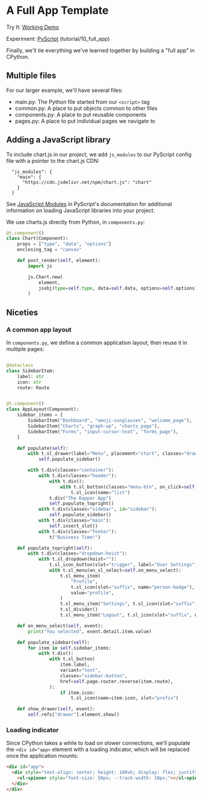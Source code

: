 # A Full App Template

<tldr>
    <p>Try It: <a href="https://kkinder.pyscriptapps.com/puepy-tutorial/latest/tutorial/10_full_app/index.html">Working Demo</a></p>
    <p>Experiment: <a href="https://pyscript.com/@kkinder/puepy-tutorial/latest">PyScript</a> (tutorial/10_full_app)</p>
</tldr>

Finally, we'll tie everything we've learned together by building a "full app" in CPython.

## Multiple files

For our larger example, we'll have several files:

- main.py: The Python file started from our `<script>` tag
- common.py: A place to put objects common to other files
- components.py: A place to put reusable components
- pages.py: A place to put individual pages we navigate to

## Adding a JavaScript library

To include chart.js in our project, we add `js_modules` to our PyScript config file with a pointer to the chart.js CDN:

```text
  "js_modules": {
    "main": {
      "https://cdn.jsdelivr.net/npm/chart.js": "chart"
    }
  }
```

<tip>
See <a href="https://docs.pyscript.net/2024.5.2/user-guide/configuration/#javascript-modules">JavaScript Modules</a> in
PyScript's documentation for additional information on loading JavaScript libraries into your project.
</tip>

We use charts.js directly from Python, in `components.py`:

```Python
@t.component()
class Chart(Component):
    props = ["type", "data", "options"]
    enclosing_tag = "canvas"

    def post_render(self, element):
        import js

        js.Chart.new(
            element,
            jsobj(type=self.type, data=self.data, options=self.options),
        )
```

## Niceties 

### A common app layout

In `components.py`, we define a common application layout, then reuse it in multiple pages:

```Python

@dataclass
class SidebarItem:
    label: str
    icon: str
    route: Route


@t.component()
class AppLayout(Component):
    sidebar_items = [
        SidebarItem("Dashboard", "emoji-sunglasses", "welcome_page"),
        SidebarItem("Charts", "graph-up", "charts_page"),
        SidebarItem("Forms", "input-cursor-text", "forms_page"),
    ]

    def populate(self):
        with t.sl_drawer(label="Menu", placement="start", classes="drawer-placement-start", ref="drawer"):
            self.populate_sidebar()

        with t.div(classes="container"):
            with t.div(classes="header"):
                with t.div():
                    with t.sl_button(classes="menu-btn", on_click=self.show_drawer):
                        t.sl_icon(name="list")
                t.div("The Dapper App")
                self.populate_topright()
            with t.div(classes="sidebar", id="sidebar"):
                self.populate_sidebar()
            with t.div(classes="main"):
                self.insert_slot()
            with t.div(classes="footer"):
                t("Business Time!")

    def populate_topright(self):
        with t.div(classes="dropdown-hoist"):
            with t.sl_dropdown(hoist=""):
                t.sl_icon_button(slot="trigger", label="User Settings", name="person-gear")
                with t.sl_menu(on_sl_select=self.on_menu_select):
                    t.sl_menu_item(
                        "Profile",
                        t.sl_icon(slot="suffix", name="person-badge"),
                        value="profile",
                    )
                    t.sl_menu_item("Settings", t.sl_icon(slot="suffix", name="gear"), value="settings")
                    t.sl_divider()
                    t.sl_menu_item("Logout", t.sl_icon(slot="suffix", name="box-arrow-right"), value="logout")

    def on_menu_select(self, event):
        print("You selected", event.detail.item.value)

    def populate_sidebar(self):
        for item in self.sidebar_items:
            with t.div():
                with t.sl_button(
                    item.label,
                    variant="text",
                    classes="sidebar-button",
                    href=self.page.router.reverse(item.route),
                ):
                    if item.icon:
                        t.sl_icon(name=item.icon, slot="prefix")

    def show_drawer(self, event):
        self.refs["drawer"].element.show()
```


### Loading indicator

Since CPython takes a while to load on slower connections, we'll populate the `<div id="app>` element with a loading 
indicator, which will be replaced once the application mounts:

```html
<div id="app">
  <div style="text-align: center; height: 100vh; display: flex; justify-content: center; align-items: center;">
    <sl-spinner style="font-size: 50px; --track-width: 10px;"></sl-spinner>
  </div>
</div>
```

